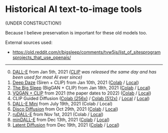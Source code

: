 # Historical AI text-to-image tools

(UNDER CONSTRUCTION!)

Because I believe preservation is important for these old models too.

External sources used:
- https://old.reddit.com/r/bigsleep/comments/tvw5js/list_of_sitesprogramsprojects_that_use_openais/

* * *

0. [DALL-E](https://openai.com/research/dall-e) from Jan 5th, 2021 *([CLIP](https://github.com/openai/CLIP) was released the same day and has been used for most AI ever since)*
1. [Deep Daze](https://web.archive.org/web/20210110224813/https://twitter.com/advadnoun/status/1348382569453113345) (Siren + CLIP) from Jan 10th, 2021 ([Colab](https://colab.research.google.com/drive/1FoHdqoqKntliaQKnMoNs3yn5EALqWtvP) / [Local](https://github.com/lucidrains/deep-daze))
2. [The Big Sleep](https://web.archive.org/web/20210118052557/https://twitter.com/advadnoun/status/1351038053033406468) (BigGAN + CLIP) from Jan 18th, 2021 ([Colab](https://colab.research.google.com/drive/1NCceX2mbiKOSlAd_o7IU7nA9UskKN5WR?usp=sharing) / [Local](https://github.com/lucidrains/big-sleep))
3. [VQGAN + CLIP](https://arxiv.org/abs/2204.08583) from 2021 (the paper dates to 2022) ([Colab](https://colab.research.google.com/drive/1_4Jl0a7WIJeqy5LTjPJfZOwMZopG5C-W) / [Local](https://github.com/nerdyrodent/VQGAN-CLIP))
4. CLIP Guided Diffusion ([Colab (256x)](https://colab.research.google.com/drive/12a_Wrfi2_gwwAuN3VvMTwVMz9TfqctNj#scrollTo=X5gODNAMEUCR) / [Colab (512x)](https://colab.research.google.com/drive/1QBsaDAZv8np29FPbvjffbE1eytoJcsgA#scrollTo=VnQjGugaDZPJ) / [Local](https://github.com/nerdyrodent/CLIP-Guided-Diffusion) / [Local](https://github.com/afiaka87/clip-guided-diffusion))
5. [DALL-E Mini](https://wandb.ai/dalle-mini/dalle-mini/reports/DALL-E-mini--Vmlldzo4NjIxODA) from July 19th, 2021 (Colab / Local)
6. [Disco Diffusion](https://github.com/alembics/disco-diffusion) from Oct 29th, 2021 ([Colab](https://colab.research.google.com/github/alembics/disco-diffusion/blob/main/Disco_Diffusion.ipynb) / [Local](https://github.com/MohamadZeina/Disco_Diffusion_Local))
7. [ruDALL-E](https://habr.com/en/companies/sberbank/articles/586926/) from Nov 1st, 2021 (Colab / [Local](https://github.com/ai-forever/ru-dalle))
8. [minDALL-E](https://old.reddit.com/r/MachineLearning/comments/rlixkx/p_mindalle_pytorch_implementation_of_a_13b/) from Dec 13th, 2021 ([Colab](https://colab.research.google.com/github/ouhenio/minDALL-E_notebook/blob/main/minDALLE.ipynb) / [Local](https://github.com/kakaobrain/minDALL-E))
9. [Latent Diffusion](https://arxiv.org/abs/2112.10752) from Dec 19th, 2021 ([Colab](https://colab.research.google.com/github/multimodalart/latent-diffusion-notebook/blob/main/Latent_Diffusion_LAION_400M_model_text_to_image.ipynb) / [Local](https://github.com/CompVis/latent-diffusion))
